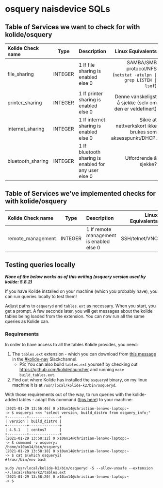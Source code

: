 # osquery naisdevice SQLs

## Table of Services we want to check for with kolide/osquery
| Kolide Check name	| Type		| Description | Linux Equivalents |
| :---------------- | :------:| :---------- | ----------------: |
| file\_sharing			| INTEGER | 1 If file sharing is enabled else 0 | SAMBA/SMB protocol/NFS (`netstat -atulpn \| grep LISTEN \| lsof`) |
| printer\_sharing	| INTEGER	| 1 If printer sharing is enabled else 0 |	Denne vanskeligst å sjekke (selv om den er veldefinert) |
| internet\_sharing	| INTEGER	| 1 If internet sharing is enabled else 0 |	Sikre at nettverkskort ikke brukes som aksesspunkt/DHCP. |
| bluetooth\_sharing| INTEGER	| 1 If bluetooth sharing is enabled for any user else 0 |	Utfordrende å sjekke? |

## Table of Services we've implemented checks for with kolide/osquery
| Kolide Check name	| Type		| Description | Linux Equivalents |
| :---------------- | :------:| :---------- | ----------------: |
| remote\_management| INTEGER	| 1 If remote management is enabled else 0 |	SSH/telnet/VNC |


## Testing queries locally

__*None of the below works as of this writing (osquery version used by kolide: 5.8.2)*__

If you have Kolide installed on your machine (which you probably have), you can run queries locally to test them!

Adjust paths to `osqueryd` and `tables.ext` as necessary.
When you start, you get a prompt.
A few seconds later, you will get messages about the kolide tables being loaded from the extension.
You can now run all the same queries as Kolide can.

### Requirements
In order to have access to all the tables Kolide provides, you need:
1. The `tables.ext` extension - which you can download from [this message](https://nav-it.slack.com/archives/C010NG02FEU/p1611069424010100?thread_ts=1611069093.009800&cid=C010NG02FEU) in the [#kolide-nav](https://nav-it.slack.com/archives/C010NG02FEU) Slackchannel.
    - PS: You can also build `tables.ext` yourself by checking out https://github.com/kolide/launcher and running `make build_tables.ext`.
2. Find out where Kolide has installed the `osqueryd` binary, on my linux machine it is at `/usr/local/kolide-k2/bin/osqueryd`.

With those requirements out of the way, to run queries with the kolide-added tables - adapt this command ([tips here](https://github.com/nais/osquery-naisdevice-sqls/#testing-queries-locally)) to your machine:
```
[2021-01-29 13:56:46] 0 x10an14@christian-lenovo-laptop:~
-> $ osqueryi <<< "select version, build_distro from osquery_info;"
+---------+--------------+
| version | build_distro |
+---------+--------------+
| 4.5.1   | centos7      |
+---------+--------------+
[2021-01-29 13:58:12] 0 x10an14@christian-lenovo-laptop:~
-> $ command -v osqueryi
/home/x10an14/bin/osqueryi
[2021-01-29 13:58:18] 0 x10an14@christian-lenovo-laptop:~
-> $ cat $(which osqueryi)
#!/usr/bin/env bash

sudo /usr/local/kolide-k2/bin/osqueryd -S --allow-unsafe --extension ~/.local/share/k2/tables.ext
[2021-01-29 13:58:20] 0 x10an14@christian-lenovo-laptop:~
-> $
```
